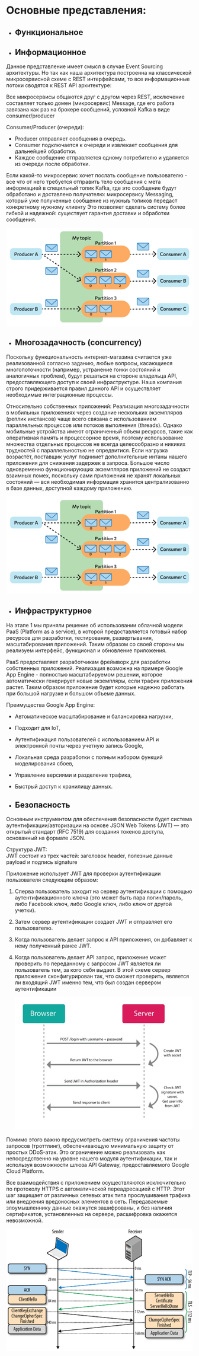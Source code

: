 # Основные представления:

- ## Функциональное



- ## Информационное
Данное представление имеет смысл в случае Event Sourcing архитектуры. Но так как наша архитектура построенна на классической микросервисной схеме с REST интерфейсами, то все информационные потоки сводятся к REST API архитектуре:


Все микросервисы общаются друг с другом через REST, исключение составляет только домен (микросервис) Message, где его работа завязана как раз на брокере сообщений, условной Kafka в виде consumer/producer

Consumer/Producer (очереди):

- Producer отправляет сообщения в очередь.
- Consumer подключается к очереди и извлекает сообщения для дальнейшей обработки.
- Каждое сообщение отправляется одному потребителю и удаляется из очереди после обработки.

Если какой-то микросервис хочет послать сообщение пользователю - все что от него требуется отправить тело сообщения с мета информацией в специльный топик Kafka, где это сообщение будут обработано и доставлено получателю: микросервису Messaging, который уже полученные сообщение из нужныъ топиков передаст конкретному нужному клиенту
 Это позволяет сделать систему более гибкой и надежной: существует гарантия доставки и обработки сообщения.

 ![Kafka](https://github.com/butorovnv/Software-Architecture-Diploma/blob/main/images/kafka.png)

- ## Многозадачность (concurrency)
  
Поскольку функциональность интернет-магазина считается уже реализованной согласно заданию, любые вопросы, касающиеся многопоточности (например, устранение гонки состояний и аналогичных проблем), будут решаться на стороне владельца API, предоставляющего доступ к своей инфраструктуре. Наша компания строго придерживается правил данного API и осуществляет необходимые интеграционные процессы.


Относительно собственных приложений: 
Реализация многозадачности в мобильных приложениях через создание нескольких экземпляров (реплик инстансов) чаще всего связана с использованием параллельных процессов или потоков выполнения (threads). Однако мобильные устройства имеют ограниченный объем ресурсов, такие как оперативная память и процессорное время, поэтому использование множества отдельных процессов не всегда целесообразно и никиких трудностей с параллельностью не опредвитися.
 Если нагрузка возрастёт, поставщик услуг поднимет дополнительные интаны нашего приложения для снижения задержек в запроса. Большое число одновременно функционирующих экземпляров приложений не создаст взаимных помех, поскольку сами приложения не хранят локальных состояний — вся необходимая информация хранится централизованно в базе данных, доступной каждому приложению.


 ![Kafka](https://github.com/butorovnv/Software-Architecture-Diploma/blob/main/images/kafka.png)


- ## Инфраструктурное

На этапе 1 мы приняли решение об использовании облачной модели PaaS (Platform as a service), в которой предоставляется готовый набор ресурсов для разработки, тестирования, развертывания, масштабирования приложений. Таким образом со своей стороны мы реализуем интерфейс, функционал и обновление приложения.

PaaS предоставляет разработчикам фреймворк для разработки собственных приложений. Реализация возможна на примере Google App Engine - полностью масштабируемом решении, которое автоматически генерирует новые экземпляры, если трафик приложения растет. Таким образом приложение будет которые надежно работать при большой нагрузке и большом объеме данных.

Преимущества Google App Engine:
- Автоматическое масштабирование и балансировка нагрузки,
- Подходит для IoT, 
- Аутентификация пользователей с использованием API и электронной почты через учетную запись Google,
- Локальная среда разработки с полным набором функций моделирования сбоев,
- Управление версиями и разделение трафика,
- Быстрый доступ к хранилищу данных.

 


- ## Безопасность

Основным инструментом для обеспечения безопасности будет система аутентификации/авторизации на основе JSON Web Tokens (JWT) — это открытый стандарт (RFC 7519) для создания токенов доступа, основанный на формате JSON.   


Структура JWT:  
JWT состоит из трех частей: заголовок header, полезные данные payload и подпись signature  

Приложение использует JWT для проверки аутентификации пользователя следующим образом:
1. Сперва пользователь заходит на сервер аутентификации с помощью аутентификационного ключа (это может быть пара логин/пароль, либо Facebook ключ, либо Google ключ, либо ключ от другой учетки).
2. Затем сервер аутентификации создает JWT и отправляет его пользователю.
3. Когда пользователь делает запрос к API приложения, он добавляет к нему полученный ранее JWT.
4. Когда пользователь делает API запрос, приложение может проверить по переданному с запросом JWT является ли пользователь тем, за кого себя выдает. В этой схеме сервер приложения сконфигурирован так, что сможет проверить, является ли входящий JWT именно тем, что был создан сервером аутентификации 

    ![JWT](https://github.com/butorovnv/Software-Architecture-Diploma/blob/main/images/JWT2.jpeg)


Помимо этого важно предусмотреть систему ограничения частоты запросов (троттлинг), обеспечивающую минимальную защиту от простых DDoS-атак. Это ограничение можно реализовать как непосредственно на уровне нашего модуля аутентификации, так и используя возможности шлюза API Gateway, предоставляемого Google Cloud Platform.


Все взаимодействия с приложением осуществляются исключительно по протоколу HTTPS с автоматической переадресацией с HTTP. Этот шаг защищает от различных сетевых атак типа прослушивания трафика или внедрения вредоносных элементов в сеть. Передаваемые злоумышленнику данные окажутся зашифрованы, и без наличия сертификатов, установленных на сервере, расшифровка окажется невозможной.

![TLS](https://github.com/butorovnv/Software-Architecture-Diploma/blob/main/images/TLS.png)

